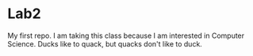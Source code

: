 # Lab2
My first repo.
I am taking this class because I am interested in Computer Science.
Ducks like to quack, but quacks don't like to duck.
